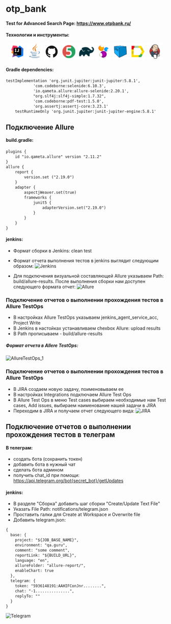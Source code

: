 # otp_bank
#### Test for Advanced Search Page: https://www.otpbank.ru/ 
#### Технологии и инструменты:
<p align="center">
<a href="https://www.jetbrains.com/idea/"><img src="/icons/Intelij_IDEA.png" width="50" height="50"  alt="IDEA"/></a>
<a href="https://www.java.com/"><img src="/icons/Java.png" width="50" height="50"  alt="Java"/></a>
<a href="https://github.com/"><img src="/icons/GitHub-Mark.png" width="50" height="50"  alt="Github"/></a>
<a href="https://junit.org/junit5/"><img src="/icons/JUnit5.png" width="50" height="50"  alt="JUnit 5"/></a>
<a href="https://gradle.org/"><img src="/icons/Gradle.png" width="50" height="50"  alt="Gradle"/></a>
<a href="https://selenide.org/"><img src="/icons/Selenide.png" width="50" height="50"  alt="Selenide"/></a>
<a href="https://aerokube.com/selenoid/"><img src="/icons/Selenoid.png" width="50" height="50"  alt="Selenoid"/></a>
<a href="https://github.com/allure-framework/allure2"><img src="/icons/Allure_Report.png" width="50" height="50"  alt="Allure"/></a>
<a href="https://www.jenkins.io/"><img src="/icons/Jenkins.png" width="50" height="50"  alt="Jenkins"/></a>
</p>

#### Gradle dependencies:
```
testImplementation 'org.junit.jupiter:junit-jupiter:5.8.1',
            'com.codeborne:selenide:6.10.3',
            'io.qameta.allure:allure-selenide:2.20.1',
            "org.slf4j:slf4j-simple:1.7.32",
            'com.codeborne:pdf-test:1.5.0',
            'org.assertj:assertj-core:3.23.1'
    testRuntimeOnly 'org.junit.jupiter:junit-jupiter-engine:5.8.1'
```
## Подключение Allure
#### build.gradle:
```
plugins {
    id "io.qameta.allure" version "2.11.2"
}
allure {
    report {
        version.set ("2.19.0")
    }
    adapter {
        aspectjWeaver.set(true)
        frameworks {
            junit5 {
                adapterVersion.set("2.19.0")
            }
        }
    }
}
```
#### jenkins:
- Формат сборки в Jenkins: clean test
- Формат отчета выполнения тестов в jenkins выглядит следующим образом:
![Jenkins](https://user-images.githubusercontent.com/81954013/211161554-8a30f4e0-a948-41fe-9a9e-32cc3b12e2b7.png)


- Для подключения визуальной составляющей Allure указываем Path: build/allure-results. После выполнения сборки нам доступен следующего формата отчет:
![Allure](https://user-images.githubusercontent.com/81954013/211161438-fee0f0ba-8ad6-4388-9662-d056e10ea9cf.png)

### Подключение отчетов о выполнении прохождения тестов в Allure TestOps
- В настройках Allure TestOps указываем jenkins_agent_service_acc, Project Write
- В Jenkins в настойках устанавливаем chexbox Allure: upload results
- В Path прописываем - build/allure-results
##### Формат отчета в Allere TestOps:
![AllureTestOps_1](https://user-images.githubusercontent.com/81954013/211161947-704ebb4f-c68a-4107-b6ed-d84db5b44584.png)

### Подключение отчетов о выполнении прохождения тестов в Allure TestOps
- В JIRA создаем новую задачу, поименовываем ее
- В настройках Integrations подключаем Allure Test Ops
- В Allure Test Ops в меню Test cases выбираем необходимые нам Test cases, Add issues, выбираем наименование нашей задачи в JIRA
- Переходим в JIRA и получаем отчет следующего вида:
![JIRA](https://user-images.githubusercontent.com/81954013/211162188-21dbaeab-9a05-42ea-91cf-5dd5120ce06c.png)

## Подключение отчетов о выполнении прохождения тестов в телеграм
#### В телеграм:
- создать бота (сохранить токен)
- добавить бота в нужный чат
- сделать бота админом
- получить chat_id при помощи: https://api.telegram.org/bot{secret_bot}/getUpdates
#### jenkins:
- В разделе "Сборка" добавить шаг сборки "Create/Update Text File"
- Указать File Path: notifications/telegram.json
- Проставить галки для Create at Workspace и Overwrite file
- Добавить telegram.json:
```
{
  base: {
    project: "${JOB_BASE_NAME}",
    environment: "qa.guru",
    comment: "some comment",
    reportLink: "${BUILD_URL}",
    language: "en",
    allureFolder: "allure-report/",
    enableChart: true
  },
  telegram: {
    token: "5936148191:AAHIFConJnr........",
    chat: "-1...............",
    replyTo: ""
  }
}
```
![Telegram](https://user-images.githubusercontent.com/81954013/211162995-dfe5de97-2582-4fc8-924b-5e5e693071e5.png)


